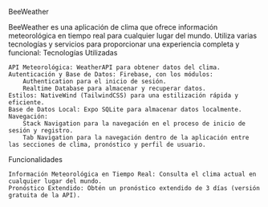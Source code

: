 BeeWeather

BeeWeather es una aplicación de clima que ofrece información meteorológica en tiempo real para cualquier lugar del mundo. Utiliza varias tecnologías y servicios para proporcionar una experiencia completa y funcional:
Tecnologías Utilizadas

    API Meteorológica: WeatherAPI para obtener datos del clima.
    Autenticación y Base de Datos: Firebase, con los módulos:
        Authentication para el inicio de sesión.
        Realtime Database para almacenar y recuperar datos.
    Estilos: NativeWind (TailwindCSS) para una estilización rápida y eficiente.
    Base de Datos Local: Expo SQLite para almacenar datos localmente.
    Navegación:
        Stack Navigation para la navegación en el proceso de inicio de sesión y registro.
        Tab Navigation para la navegación dentro de la aplicación entre las secciones de clima, pronóstico y perfil de usuario.

Funcionalidades

    Información Meteorológica en Tiempo Real: Consulta el clima actual en cualquier lugar del mundo.
    Pronóstico Extendido: Obtén un pronóstico extendido de 3 días (versión gratuita de la API).

